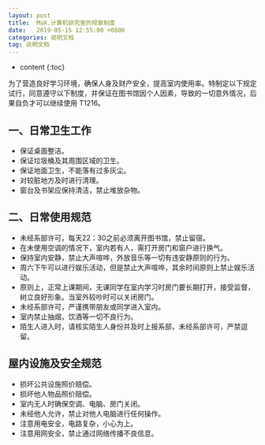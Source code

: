 ```yaml
---
layout: post
title:  MaX.计算机研究室的规章制度
date:   2019-05-15 12:55:00 +0800
categories: 说明文档
tag: 说明文档
---
```


* content
{:toc}

为了营造良好学习环境，确保人身及财产安全，提高室内使用率。特制定以下规定试行，同意遵守以下制度，并保证在图书馆因个人因素，导致的一切意外情况，后果自负才可以继续使用 T1216。

## 一、日常卫生工作
+ 保证桌面整洁。
+ 保证垃圾桶及其周围区域的卫生。
+ 保证地面卫生，不能落有过多灰尘。
+ 对较脏地方及时进行清理。
+ 窗台及书架应保持清洁，禁止堆放杂物。

## 二、日常使用规范
+ 未经系部许可，每天22：30之前必须离开图书馆，禁止留宿。
+ 在未使用空调的情况下，室内若有人，需打开房门和窗户进行换气。
+ 保持室内安静，禁止大声喧哗，外放音乐等一切有违安静原则的行为。
+ 周六下午可以进行娱乐活动，但是禁止大声喧哗，其余时间原则上禁止娱乐活动。
+ 原则上，正常上课期间，无课同学在室内学习时房门要长期打开，接受监督，树立良好形象。当室外较吵时可以关闭房门。
+ 未经系部许可，严谨携带朋友或同学进入室内。
+ 室内禁止抽烟，饮酒等一切不良行为。
+ 陌生人进入时，请核实陌生人身份并及时上报系部，未经系部许可，严禁逗留。

## 屋内设施及安全规范
+ 损坏公共设施照价赔偿。
+ 损坏他人物品照价赔偿。
+ 室内无人时确保空调、电脑、房门关闭。
+ 未经他人允许，禁止对他人电脑进行任何操作。
+ 注意用电安全，电路复杂，小心为上。
+ 注意用网安全，禁止通过网络传播不良信息。




